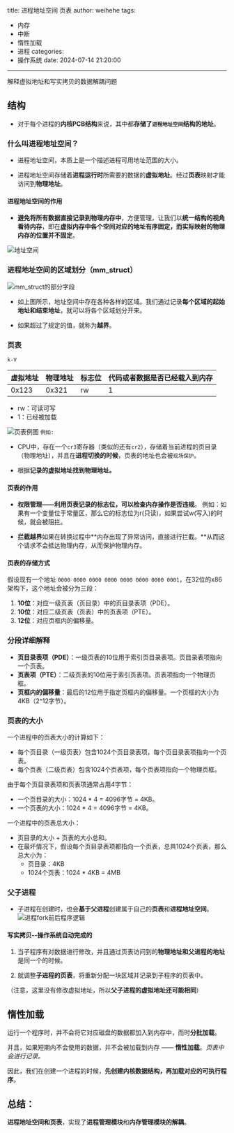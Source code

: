title: 进程地址空间 页表
author: weihehe
tags:
  - 内存
  - 中断
  - 惰性加载
  - 进程
categories:
  - 操作系统
date: 2024-07-14 21:20:00
---
解释虚拟地址和写实拷贝的数据解耦问题
<!--more-->
## 结构

- 对于每个进程的**内核PCB结构**来说，其中都**存储了`进程地址空间`结构的地址**。

### 什么叫进程地址空间？

- 进程地址空间，本质上是一个描述进程可用地址范围的大小。

- 进程地址空间存储着**进程运行时**所需要的数据的**虚拟地址**。经过**页表**映射才能访问到**物理地址**。

#### 进程地址空间的作用

- **避免将所有数据直接记录到物理内存中**，方便管理，让我们以**统一结构的视角看待内存**，即在**虚拟内存中各个空间对应的地址有序固定，而实际映射的物理内存的位置并不固定**。

![地址空间](/images/进程地址空间.png)

### 进程地址空间的区域划分（mm_struct）

![mm_struct的部分字段](/images/进程地址空间-mm_struct.png)
- 如上图所示，地址空间中存在各种各样的区域。我们通过记录**每个区域的起始地址和结束地址**，就可以将各个区域划分开来。

- 如果超过了规定的值，就称为**越界**。

### 页表
`k-V`


|虚拟地址 | 物理地址 | 标志位 | 代码或者数据是否已经载入到内存
| ---- | ---- | ----- |---|
|0x123 | 0x321 | rw | 1|

- rw：可读可写
- 1：已经被加载

![页表例图](/images/pasted-18.png)
`例如:`

- CPU中，存在一个`cr3`寄存器（类似的还有`cr2`），存储着当前进程的页目录（物理地址），并且在**进程切换的时候**，页表的地址也会被`现场保护`。

- 根据**记录的虚拟地址找到物理地址。**

#### 页表的作用

- **权限管理——利用页表记录的标志位，可以检查内存操作是否违规**。
例如：如果有一个变量位于常量区，那么它的标志位为r(只读)，如果尝试w(写入)的时候，就会被阻拦。

- **拦截越界**如果在转换过程中**内存出现了异常访问，直接进行拦截。**从而这个请求不会抵达物理内存，从而保护物理内存。

#### 页表的存储方式

假设现有一个地址 `0000 0000 0000 0000 0000 0000 0000 0001`，在32位的x86架构下，这个地址会被分为三段：

1. **10位**：对应一级页表（页目录）中的页目录表项（PDE）。
2. **10位**：对应二级页表（页表）中的页表项（PTE）。
3. **12位**：对应页框内的偏移量。


### 分段详细解释

- **页目录表项（PDE）**：一级页表的10位用于索引页目录表项。页目录表项指向一个页表。
- **页表项（PTE）**：二级页表的10位用于索引页表项。页表项指向一个物理页框。
- **页框内的偏移量**：最后的12位用于指定页框内的偏移量。一个页框的大小为4KB（2^12字节）。

### 页表的大小

一个进程中的页表大小的计算如下：

- 每个页目录（一级页表）包含1024个页目录表项，每个页目录表项指向一个页表。
- 每个页表（二级页表）包含1024个页表项，每个页表项指向一个物理页框。

由于每个页目录表项和页表项通常占用4字节：

- 一个页目录的大小：1024 * 4 = 4096字节 = 4KB。
- 一个页表的大小：1024 * 4 = 4096字节 = 4KB。

一个进程中的页表总大小：

- 页目录的大小 + 页表的大小总和。
- 在最坏情况下，假设每个页目录表项都指向一个页表，总共1024个页表，那么总大小为：
  - 页目录：4KB
  - 1024个页表：1024 * 4KB = 4MB


### 父子进程

- 子进程在创建时，也会**基于父进程**创建属于自己的**页表**和**进程地址空间**。
![进程fork前后程序逻辑](/images/fork.png)

#### 写实拷贝--操作系统自动完成的

1. 当子程序有对数据进行修改，并且通过页表访问到的**物理地址和父进程的地址**是同一个的时候。

2. 就调整**子进程的页表**，将重新分配一块区域并记录到子程序的页表中。

（注意，这里没有修改虚拟地址，所以**父子进程的虚拟地址还可能相同**）

## 惰性加载

运行一个程序时，并不会将它对应磁盘的数据都加入到内存中，而时**分批加载**。

并且，如果短期内不会使用的数据，并不会被加载到内存 —— **惰性加载**。*页表中会进行记录。*

因此，我们在创建一个进程的时候，**先创建内核数据结构，再加载对应的可执行程序**。

## 总结：

**进程地址空间和页表**，实现了**进程管理模块**和**内存管理模块的解耦**。